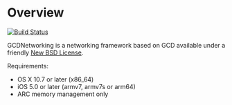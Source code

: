 Overview
========

[![Build Status](https://travis-ci.org/swisspol/GCDNetworking.svg?branch=master)](https://travis-ci.org/swisspol/GCDNetworking)

GCDNetworking is a networking framework based on GCD available under a friendly [New BSD License](LICENSE).

Requirements:
* OS X 10.7 or later (x86_64)
* iOS 5.0 or later (armv7, armv7s or arm64)
* ARC memory management only
